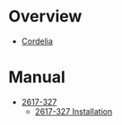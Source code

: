 # Overview

- [Cordelia](https://www.cordelia.com/)

# Manual

- [2617-327](https://www.homedepot.ca/product/cordelia-lighting-open-square-14-in-2-light-painted-wood-flush-mount-vintage-black/1001540826)
    - [2617-327 Installation](2617-327-installation.pdf)
